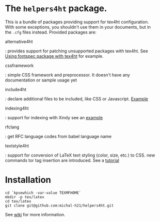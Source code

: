 # The `helpers4ht` package. 

This is a bundle of packages providing support for tex4ht configuration. With some exceptions, you shouldn't use them in your documents, but in the `.cfg` files instead. Provided packages are:

alternative4ht

:  provides support for patching unsupported packages with tex4ht. See [Using fontspec package with tex4ht](http://michal-h21.github.io/samples/helpers4ht/fontspec.html) for example.


cssframework

:  simple CSS framework and preprocessor. It doesn't have any documentation or sample usage yet

include4ht 

:  declare additional files to be included, like CSS or Javascript. [Example](http://tex.stackexchange.com/a/210849/2891)

indexing4ht

:  support for indexing with Xindy see an [example](http://tex.stackexchange.com/a/210849/2891)

rfclang

:  get RFC language codes from babel language name

textstyle4ht

:  support for conversion of LaTeX text styling (color, size, etc.) to CSS. new commands tor tag insertion are introduced. See a [tutorial](http://michal-h21.github.io/samples/helpers4ht/textstyle.html)

# Installation


    cd `kpsewhich -var-value TEXMFHOME`
    mkdir -p tex/latex
    cd tex/latex
    git clone git@github.com:michal-h21/helpers4ht.git



See [wiki](https://github.com/michal-h21/helpers4ht/wiki) for more information.
